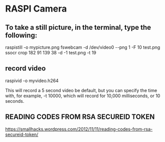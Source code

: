 # RASPI Camera

## To take a still picture, in the terminal, type the following:
raspistill -o mypicture.png
fswebcam -d /dev/video0 --png 1  -F 10  test.png
ssocr  crop  182 91 139 38 -d -1  test.png -t 19

## record video
raspivid -o myvideo.h264

This will record a 5 second video be default, but you can specify the time with, for example, -t 10000, which will record for 10,000 milliseconds, or 10 seconds.  

## READING CODES FROM RSA SECUREID TOKEN

<https://smallhacks.wordpress.com/2012/11/11/reading-codes-from-rsa-secureid-token/> 

